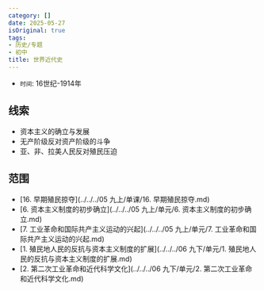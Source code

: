```yaml
---
category: []
date: 2025-05-27
isOriginal: true
tags:
- 历史/专题
- 初中
title: 世界近代史
---
```

- `时间`: 16世纪-1914年
## 线索
- 资本主义的确立与发展
- 无产阶级反对资产阶级的斗争
- 亚、非、拉美人民反对殖民压迫
## 范围
- [16. 早期殖民掠夺](../../../05 九上/单课/16. 早期殖民掠夺.md)
- [6. 资本主义制度的初步确立](../../../05 九上/单元/6. 资本主义制度的初步确立.md)
- [7. 工业革命和国际共产主义运动的兴起](../../../05 九上/单元/7. 工业革命和国际共产主义运动的兴起.md)
- [1. 殖民地人民的反抗与资本主义制度的扩展](../../../06 九下/单元/1. 殖民地人民的反抗与资本主义制度的扩展.md)
- [2. 第二次工业革命和近代科学文化](../../../06 九下/单元/2. 第二次工业革命和近代科学文化.md)